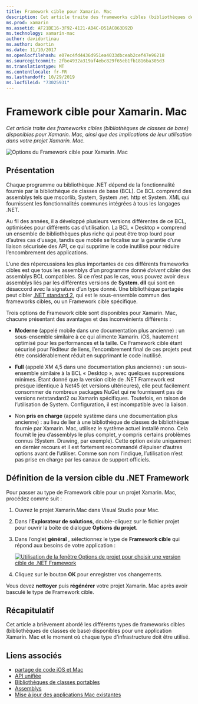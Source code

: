 ```yaml
---
title: Framework cible pour Xamarin. Mac
description: Cet article traite des frameworks cibles (bibliothèques de classes de base) disponibles pour Xamarin. Mac, ainsi que des implications de leur utilisation dans votre projet Xamarin. Mac.
ms.prod: xamarin
ms.assetid: AF21BE16-3F92-4121-AB4C-D51AC863D92D
ms.technology: xamarin-mac
author: davidortinau
ms.author: daortin
ms.date: 11/10/2017
ms.openlocfilehash: e07ec4fd4436d951ea4033dbceab2cef47e96218
ms.sourcegitcommit: 2fbe4932a319af4ebc829f65eb1fb1816ba305d3
ms.translationtype: MT
ms.contentlocale: fr-FR
ms.lasthandoff: 10/29/2019
ms.locfileid: "73025931"
---
```

# <a name="target-framework-for-xamarinmac"></a>Framework cible pour Xamarin. Mac

_Cet article traite des frameworks cibles (bibliothèques de classes de base) disponibles pour Xamarin. Mac, ainsi que des implications de leur utilisation dans votre projet Xamarin. Mac._

![Options du Framework cible pour Xamarin. Mac](target-framework-images/select-target.png "Options du Framework cible pour Xamarin. Mac")

## <a name="background"></a>Présentation

Chaque programme ou bibliothèque .NET dépend de la fonctionnalité fournie par la bibliothèque de classes de base (BCL). Ce BCL comprend des assemblys tels que mscorlib, System, System .net. http et System. XML qui fournissent les fonctionnalités communes intégrées à tous les langages .NET.

Au fil des années, il a développé plusieurs versions différentes de ce BCL, optimisées pour différents cas d’utilisation. La BCL « Desktop » comprend un ensemble de bibliothèques plus riche qui peut être trop lourd pour d’autres cas d’usage, tandis que mobile se focalise sur la garantie d’une liaison sécurisée des API, ce qui supprime le code inutilisé pour réduire l’encombrement des applications.

L’une des répercussions les plus importantes de ces différents frameworks cibles est que tous les assemblys d’un programme donné *doivent* cibler des assemblys BCL compatibles. Si ce n’est pas le cas, vous pouvez avoir deux assemblys liés par les différentes versions de **System. dll** qui sont en désaccord avec la signature d’un type donné. Une bibliothèque partagée peut cibler [.NET standard 2](https://blog.xamarin.com/share-code-net-standard-2-0/), qui est le sous-ensemble commun des frameworks cibles, ou un Framework cible spécifique.

Trois options de Framework cible sont disponibles pour Xamarin. Mac, chacune présentant des avantages et des inconvénients différents :

- **Moderne** (appelé mobile dans une documentation plus ancienne) : un sous-ensemble similaire à ce qui alimente Xamarin. iOS, hautement optimisé pour les performances et la taille. Ce Framework cible étant sécurisé pour l’éditeur de liens, l’encombrement final de ces projets peut être considérablement réduit en supprimant le code inutilisé.

- **Full** (appelé XM 4,5 dans une documentation plus ancienne) : un sous-ensemble similaire à la BCL « Desktop », avec quelques suppressions minimes. Étant donné que la version cible de .NET Framework est presque identique à Net45 (et versions ultérieures), elle peut facilement consommer de nombreux packages NuGet qui ne fournissent pas de versions netstandard2 ou Xamarin spécifiques. Toutefois, en raison de l’utilisation de System. Configuration, il est incompatible avec la liaison.

- Non **pris en charge** (appelé système dans une documentation plus ancienne) : au lieu de lier à une bibliothèque de classes de bibliothèque fournie par Xamarin. Mac, utilisez le système actuel installé mono. Cela fournit le jeu d’assemblys le plus complet, y compris certains problèmes connus (System. Drawing, par exemple). Cette option existe uniquement en dernier recours et il est fortement recommandé d’épuiser d’autres options avant de l’utiliser. Comme son nom l’indique, l’utilisation n’est pas prise en charge par les canaux de support officiels.

## <a name="setting-the-target-framework"></a>Définition de la version cible du .NET Framework

Pour passer au type de Framework cible pour un projet Xamarin. Mac, procédez comme suit :

1. Ouvrez le projet Xamarin.Mac dans Visual Studio pour Mac.
2. Dans l’**Explorateur de solutions**, double-cliquez sur le fichier projet pour ouvrir la boîte de dialogue **Options du projet**.
3. Dans l’onglet **général** , sélectionnez le type de **Framework cible** qui répond aux besoins de votre application :

    [![Utilisation de la fenêtre Options de projet pour choisir une version cible de .NET Framework](target-framework-images/select-target-full.png "Utilisation de la fenêtre Options de projet pour choisir une version cible de .NET Framework")](target-framework-images/select-target-full-large.png#lightbox)

4. Cliquez sur le bouton **OK** pour enregistrer vos changements.

Vous devez **nettoyer** puis **régénérer** votre projet Xamarin. Mac après avoir basculé le type de Framework cible.

## <a name="summary"></a>Récapitulatif

Cet article a brièvement abordé les différents types de frameworks cibles (bibliothèques de classes de base) disponibles pour une application Xamarin. Mac et le moment où chaque type d’infrastructure doit être utilisé.

## <a name="related-links"></a>Liens associés

- [partage de code iOS et Mac](~/cross-platform/macios/index.md)
- [API unifiée](~/cross-platform/macios/unified/index.md)
- [Bibliothèques de classes portables](~/cross-platform/app-fundamentals/pcl.md)
- [Assemblys](~/cross-platform/internals/available-assemblies.md)
- [Mise à jour des applications Mac existantes](~/cross-platform/macios/unified/updating-mac-apps.md)

